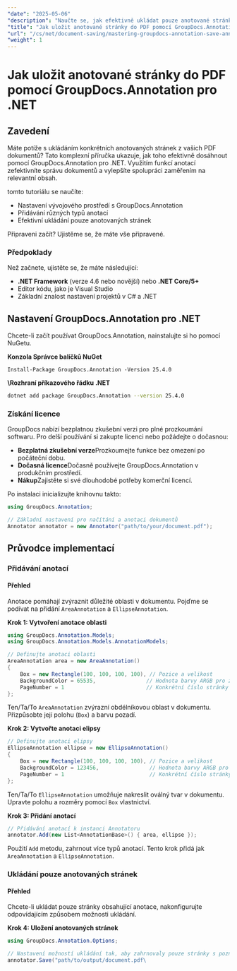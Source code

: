 ```yaml
---
"date": "2025-05-06"
"description": "Naučte se, jak efektivně ukládat pouze anotované stránky PDF pomocí nástroje GroupDocs.Annotation pro .NET. Vylepšete správu dokumentů a spolupráci s tímto podrobným průvodcem."
"title": "Jak uložit anotované stránky do PDF pomocí GroupDocs.Annotation pro .NET"
"url": "/cs/net/document-saving/mastering-groupdocs-annotation-save-annotated-pdf-pages/"
"weight": 1
---
```


# Jak uložit anotované stránky do PDF pomocí GroupDocs.Annotation pro .NET

## Zavedení

Máte potíže s ukládáním konkrétních anotovaných stránek z vašich PDF dokumentů? Tato komplexní příručka ukazuje, jak toho efektivně dosáhnout pomocí GroupDocs.Annotation pro .NET. Využitím funkcí anotací zefektivníte správu dokumentů a vylepšíte spolupráci zaměřením na relevantní obsah.

tomto tutoriálu se naučíte:
- Nastavení vývojového prostředí s GroupDocs.Annotation
- Přidávání různých typů anotací
- Efektivní ukládání pouze anotovaných stránek

Připraveni začít? Ujistěme se, že máte vše připravené.

### Předpoklady

Než začnete, ujistěte se, že máte následující:
- **.NET Framework** (verze 4.6 nebo novější) nebo **.NET Core/5+**
- Editor kódu, jako je Visual Studio
- Základní znalost nastavení projektů v C# a .NET

## Nastavení GroupDocs.Annotation pro .NET

Chcete-li začít používat GroupDocs.Annotation, nainstalujte si ho pomocí NuGetu.

**Konzola Správce balíčků NuGet**

```plaintext
Install-Package GroupDocs.Annotation -Version 25.4.0
```

**\Rozhraní příkazového řádku .NET**

```bash
dotnet add package GroupDocs.Annotation --version 25.4.0
```

### Získání licence

GroupDocs nabízí bezplatnou zkušební verzi pro plné prozkoumání softwaru. Pro delší používání si zakupte licenci nebo požádejte o dočasnou:
- **Bezplatná zkušební verze**Prozkoumejte funkce bez omezení po počáteční dobu.
- **Dočasná licence**Dočasně používejte GroupDocs.Annotation v produkčním prostředí.
- **Nákup**Zajistěte si své dlouhodobé potřeby komerční licencí.

Po instalaci inicializujte knihovnu takto:

```csharp
using GroupDocs.Annotation;

// Základní nastavení pro načítání a anotaci dokumentů
Annotator annotator = new Annotator("path/to/your/document.pdf");
```

## Průvodce implementací

### Přidávání anotací

#### Přehled

Anotace pomáhají zvýraznit důležité oblasti v dokumentu. Pojďme se podívat na přidání `AreaAnnotation` a `EllipseAnnotation`.

**Krok 1: Vytvoření anotace oblasti**

```csharp
using GroupDocs.Annotation.Models;
using GroupDocs.Annotation.Models.AnnotationModels;

// Definujte anotaci oblasti
AreaAnnotation area = new AreaAnnotation()
{
    Box = new Rectangle(100, 100, 100, 100), // Pozice a velikost
    BackgroundColor = 65535,                // Hodnota barvy ARGB pro zvýraznění
    PageNumber = 1                          // Konkrétní číslo stránky
};
```

Ten/Ta/To `AreaAnnotation` zvýrazní obdélníkovou oblast v dokumentu. Přizpůsobte její polohu (`Box`) a barvu pozadí.

**Krok 2: Vytvořte anotaci elipsy**

```csharp
// Definujte anotaci elipsy
EllipseAnnotation ellipse = new EllipseAnnotation()
{
    Box = new Rectangle(100, 100, 100, 100), // Pozice a velikost
    BackgroundColor = 123456,                // Hodnota barvy ARGB pro zvýraznění
    PageNumber = 1                           // Konkrétní číslo stránky
};
```

Ten/Ta/To `EllipseAnnotation` umožňuje nakreslit oválný tvar v dokumentu. Upravte polohu a rozměry pomocí `Box` vlastnictví.

**Krok 3: Přidání anotací**

```csharp
// Přidávání anotací k instanci Annotatoru
annotator.Add(new List<AnnotationBase>() { area, ellipse });
```

Použití `Add` metodu, zahrnout více typů anotací. Tento krok přidá jak `AreaAnnotation` a `EllipseAnnotation`.

### Ukládání pouze anotovaných stránek

#### Přehled

Chcete-li ukládat pouze stránky obsahující anotace, nakonfigurujte odpovídajícím způsobem možnosti ukládání.

**Krok 4: Uložení anotovaných stránek**

```csharp
using GroupDocs.Annotation.Options;

// Nastavení možností ukládání tak, aby zahrnovaly pouze stránky s poznámkami
annotator.Save("path/to/output/document.pdf\